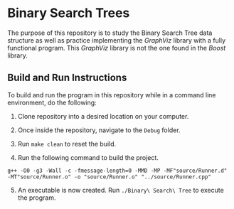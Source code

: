 # Binary Search Trees

The purpose of this repository is to study the Binary Search Tree data structure as well as practice implementing the _GraphViz_ library with a fully functional program. This _GraphViz_ library is not the one found in the _Boost_ library. 

## Build and Run Instructions

To build and run the program in this repository while in a command line environment, do the following:

1. Clone repository into a desired location on your computer.

2. Once inside the repository, navigate to the ```Debug``` folder.

3. Run ```make clean``` to reset the build.

4. Run the following command to build the project.

```g++ -O0 -g3 -Wall -c -fmessage-length=0 -MMD -MP -MF"source/Runner.d" -MT"source/Runner.o" -o "source/Runner.o" "../source/Runner.cpp"```

5. An executable is now created. Run ```./Binary\ Search\ Tree``` to execute the program.
